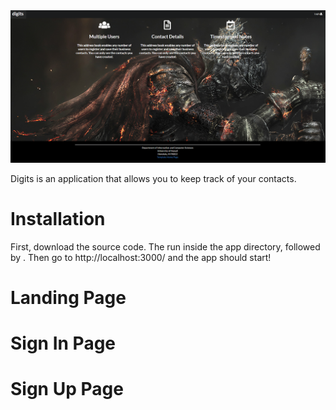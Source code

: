 <img src="doc/landing.png">

Digits is an application that allows you to keep track of your contacts.


# Installation

First, download the source code. The run <meteor npm install> inside the app directory, followed by <meteor npm run start>. Then go to http://localhost:3000/ and the app should start!


# Landing Page
 
# Sign In Page
 
# Sign Up Page
 
#
